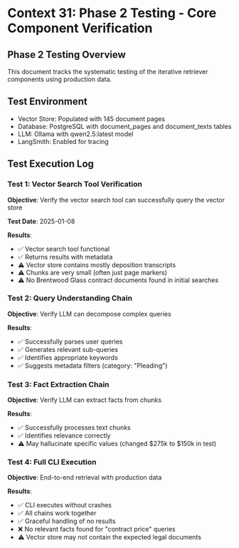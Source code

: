 # Context 31: Phase 2 Testing - Core Component Verification

## Phase 2 Testing Overview

This document tracks the systematic testing of the iterative retriever components using production data.

## Test Environment
- Vector Store: Populated with 145 document pages
- Database: PostgreSQL with document_pages and document_texts tables
- LLM: Ollama with qwen2.5:latest model
- LangSmith: Enabled for tracing

## Test Execution Log

### Test 1: Vector Search Tool Verification
**Objective**: Verify the vector search tool can successfully query the vector store

**Test Date**: 2025-01-08

**Results**:
- ✅ Vector search tool functional
- ✅ Returns results with metadata
- ⚠️ Vector store contains mostly deposition transcripts
- ⚠️ Chunks are very small (often just page markers)
- ⚠️ No Brentwood Glass contract documents found in initial searches

### Test 2: Query Understanding Chain
**Objective**: Verify LLM can decompose complex queries

**Results**:
- ✅ Successfully parses user queries
- ✅ Generates relevant sub-queries
- ✅ Identifies appropriate keywords
- ✅ Suggests metadata filters (category: "Pleading")

### Test 3: Fact Extraction Chain  
**Objective**: Verify LLM can extract facts from chunks

**Results**:
- ✅ Successfully processes text chunks
- ✅ Identifies relevance correctly
- ⚠️ May hallucinate specific values (changed $275k to $150k in test)

### Test 4: Full CLI Execution
**Objective**: End-to-end retrieval with production data

**Results**:
- ✅ CLI executes without crashes
- ✅ All chains work together
- ✅ Graceful handling of no results
- ❌ No relevant facts found for "contract price" queries
- ⚠️ Vector store may not contain the expected legal documents